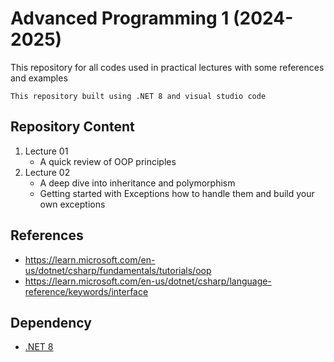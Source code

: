 # Advanced Programming 1 (2024-2025)

This repository for all codes used in practical lectures with some references and examples

`This repository built using .NET 8 and visual studio code`

## Repository Content

1. Lecture 01
   - A quick review of OOP principles
2. Lecture 02
   - A deep dive into inheritance and polymorphism
   - Getting started with Exceptions how to handle them and build your own exceptions

## References

- https://learn.microsoft.com/en-us/dotnet/csharp/fundamentals/tutorials/oop
- https://learn.microsoft.com/en-us/dotnet/csharp/language-reference/keywords/interface

## Dependency

- [.NET 8](https://download.dotnet.com)
